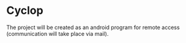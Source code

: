 # Cyclop

The project will be created as an android program for remote access (communication will take place via mail).

